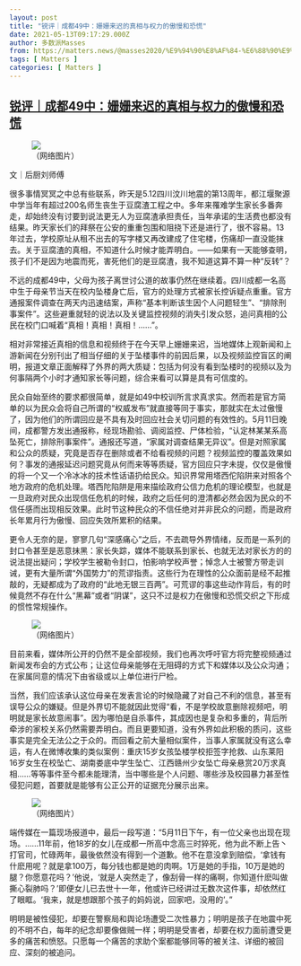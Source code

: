 ```yaml
---
layout: post
title: "锐评｜成都49中：姗姗来迟的真相与权力的傲慢和恐慌"
date: 2021-05-13T09:17:29.000Z
author: 多数派Masses
from: https://matters.news/@masses2020/%E9%94%90%E8%AF%84-%E6%88%90%E9%83%BD49%E4%B8%AD-%E5%A7%97%E5%A7%97%E6%9D%A5%E8%BF%9F%E7%9A%84%E7%9C%9F%E7%9B%B8%E4%B8%8E%E6%9D%83%E5%8A%9B%E7%9A%84%E5%82%B2%E6%85%A2%E5%92%8C%E6%81%90%E6%85%8C-bafyreiaikuoyflzpjibfjlfyydzlnn7u5mwh4iwz3ys2poe2znjh7qq3je
tags: [ Matters ]
categories: [ Matters ]
---
```

<!--1620897449000-->
[锐评｜成都49中：姗姗来迟的真相与权力的傲慢和恐慌](https://matters.news/@masses2020/%E9%94%90%E8%AF%84-%E6%88%90%E9%83%BD49%E4%B8%AD-%E5%A7%97%E5%A7%97%E6%9D%A5%E8%BF%9F%E7%9A%84%E7%9C%9F%E7%9B%B8%E4%B8%8E%E6%9D%83%E5%8A%9B%E7%9A%84%E5%82%B2%E6%85%A2%E5%92%8C%E6%81%90%E6%85%8C-bafyreiaikuoyflzpjibfjlfyydzlnn7u5mwh4iwz3ys2poe2znjh7qq3je)
------

<div>
<figure class="image"><img src="https://assets.matters.news/embed/50d6d6ae-29c2-4a8a-913a-e854ab0f2b28.jpeg" data-asset-id="50d6d6ae-29c2-4a8a-913a-e854ab0f2b28" referrerpolicy="no-referrer"><figcaption><span>（网络图片）</span></figcaption></figure><p>文｜后厨刘师傅</p><p>很多事情冥冥之中总有些联系，昨天是5.12四川汶川地震的第13周年，都江堰聚源中学当年有超过200名师生丧生于豆腐渣工程之中。多年来罹难学生家长多番奔走，却始终没有讨要到说法更无人为豆腐渣承担责任，当年承诺的生活费也都没有结果。昨天家长们的拜祭在公安的重重包围和阻挠下还是进行了，很不容易。13年过去，学校原址从租不出去的写字楼又再改建成了住宅楼，伤痛却一直没能抹去。关于豆腐渣的真相，不知道什么时候才能弄明白。——如果有一天能够查明，孩子们不是因为地震而死，害死他们的是豆腐渣，我不知道这算不算一种“反转”？</p><p>不远的成都49中，父母为孩子离世讨公道的故事仍然在继续着。四川成都一名高中生于母亲节当天在校内坠楼身亡后，官方的处理方式被家长控诉疑点重重。官方通报案件调查在两天内迅速结案，声称“基本判断该生因个人问题轻生”、“排除刑事案件”。这些避重就轻的说法以及关键监控视频的消失引发众怒，追问真相的公民在校门口喊着“真相！真相！真相！……”。</p><p>相对非常接近真相的信息和视频终于在今天早上姗姗来迟，当地媒体上观新闻和上游新闻在分别刊出了相当仔细的关于坠楼事件的前因后果，以及视频监控盲区的阐明，报道文章正面解释了外界的两大质疑：包括为何没有看到坠楼时的视频以及为何事隔两个小时才通知家长等问题，综合来看可以算是具有可信度的。</p><p>民众自始至终的要求都很简单，就是如49中校训所言求真求实。然而若是官方简单的以为民众会将自己所谓的“权威发布”就直接等同于事实，那就实在太过傲慢了，因为他们的所谓回应是不具有及时回应社会关切问题的有效性的。5月11日晚间，成都警方发出通报称，经现场勘验、调阅监控、尸体检验，“认定林某某系高坠死亡，排除刑事案件”。通报还写道，“家属对调查结果无异议”。但是对照家属和公众的质疑，究竟是否存在删除或者不给看视频的问题？视频监控的覆盖效果如何？事发的通报延迟问题究竟从何而来等等质疑，官方回应只字未提，仅仅是傲慢的将一个又一个冷冰冰的技术性话语扔给民众。知识界常用塔西佗陷阱来对照各个地方政府的危机处理。塔西陀陷阱是用来描绘政府公信力危机的理论模型，也就是一旦政府对民众出现信任危机的时候，政府之后任何的澄清都必然会因为民众的不信任感而出现相反效果。此时节这种民众的不信任绝对并非民众的问题，而是政府长年累月行为傲慢、回应失效所累积的结果。</p><p>更令人无奈的是，寥寥几句“深感痛心”之后，不去疏导外界情绪，反而是一系列的封口令甚至是恶意抹黑：家长失踪，媒体不能联系到家长、也就无法对家长方的的说法提出疑问；学校学生被勒令封口，怕影响学校声誉；悼念人士被警方带走训诫，更有大量所谓“外国势力”的荒谬指责。这些行为在理性的公众面前是经不起推敲的，无疑都成为了政府的“此地无银三百两”。可荒谬的事这些动作背后，有的时候竟然不存在什么“黑幕”或者“阴谋”，这只不过是权力在傲慢和恐慌交织之下形成的惯性常规操作。</p><figure class="image"><img src="https://assets.matters.news/embed/ca6b5ba6-c3ce-4aef-8e72-7413f9fd58c2.jpeg" data-asset-id="ca6b5ba6-c3ce-4aef-8e72-7413f9fd58c2" referrerpolicy="no-referrer"><figcaption><span>（网络图片）</span></figcaption></figure><p>目前来看，媒体所公开的仍然不是全部视频，我们也再次呼吁官方将完整视频通过新闻发布会的方式公布；让这位母亲能够在无阻碍的方式下和媒体以及公众沟通；在家属同意的情况下由省级或以上单位进行尸检。</p><p>当然，我们应该承认这位母亲在发表言论的时候隐藏了对自己不利的信息，甚至有误导公众的嫌疑。但是外界切不能就因此觉得“看，不是学校故意删除视频吧，明明就是家长故意闹事”。因为哪怕是自杀事件，其成因也是复杂和多重的，背后所牵涉的家校关系仍然需要弄明白。而且更要知道，没有外界如此积极的质问，这些事实是完全无法公之于众的。而回看之前大量相似案件，当事人家属就没有这么幸运，有人在微博收集的类似案例：重庆15岁女孩坠楼学校拒签字抢救、山东莱阳16岁女生在校坠亡、湖南娄底中学生坠亡、江西赣州少女坠亡母亲悬赏20万求真相……等等事件至今都未能理清，当中哪些是个人问题、哪些涉及校园暴力甚至性侵犯问题，首要就是能够有公正公开的证据充分展示出来。</p><figure class="image"><img src="https://assets.matters.news/embed/e20ee4d0-46f5-4a24-a079-eccd62639cee.jpeg" data-asset-id="e20ee4d0-46f5-4a24-a079-eccd62639cee" referrerpolicy="no-referrer"><figcaption><span>（网络图片）</span></figcaption></figure><p>端传媒在一篇现场报道中，最后一段写道：“5月11日下午，有一位父亲也出现在现场。……11年前，他18岁的女儿在成都一所高中念高三时猝死，他为此不断上告丶打官司，忙碌两年，最後依然没有得到一个道歉。他不在意没拿到赔偿，‘拿钱有什麽用呢？就是拿100万，每分钱也都是她的肉啊。1万是她的手指，10万是她的腿？你愿意花吗？’他说，‘就是人突然走了，像刮骨一样的痛啊，你知道什麽叫做撕心裂肺吗？’即便女儿已去世十一年，他或许已经讲过无数次这件事，却依然红了眼眶。‘我来，就是想跟那个孩子的妈妈说，回家吧，没用的’。”</p><p>明明是被性侵犯，却要在警察局和舆论场遭受二次性暴力；明明是孩子在地震中死的不明不白，每年的纪念却要像做贼一样；明明是受害者，却要在权力面前遭受更多的痛苦和愤怒。只愿每一个痛苦的求助个案都能够同等的被关注、详细的被回应、深刻的被追问。</p>
</div>
